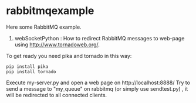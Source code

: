 rabbitmqexample
===============

Here some RabbitMQ example. 
1. webSocketPython : How to redirect RabbitMQ messages to web-page using http://www.tornadoweb.org/. 

To get ready you need pika and tornado in this way: 
```
pip install pika 
pip install tornado 

```

Execute my-server.py and open a web page on http://localhost:8888/ 
Try to send a message to "my_queue" on rabbitmq (or simply use sendtest.py)  , it will be redirected to all connected clients. 


